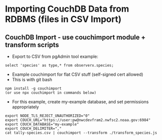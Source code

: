 
# Importing CouchDB Data from RDBMS (files in CSV Import)
## CouchDB Import - use couchimport module + transform scripts

* Export to CSV from pgAdmin tool example:
```
select 'species' as type,* from observerx.species;
```

* Example couchimport for flat CSV stuff (self-signed cert allowed)
* This is with git bash
```
npm install -g couchimport
(or use npx couchimport in commands below)
```
* For this example, create my-example database, and set permissions appropriately
```
export NODE_TLS_REJECT_UNAUTHORIZED="0"
export COUCH_URL="https://user:pw@nwcdevfram2.nwfsc2.noaa.gov:6984"
export COUCH_DATABASE="my-example"
export COUCH_DELIMITER=","
cat tally-species.csv | couchimport --transform ./transform_species.js
```
